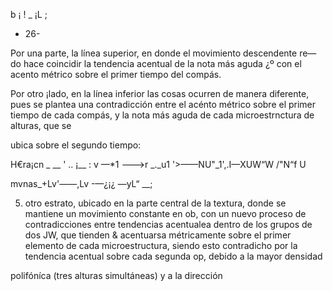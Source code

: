 b
¡
!
_
¡L
;

 

 

- 26-

Por una parte, la línea superior, en donde el movimiento
descendente re—do hace coincidir la tendencia acentual de la
nota más aguda ¿º con el acento métrico sobre el primer
tiempo del compás.

Por otro ¡lado, en la línea inferior las cosas ocurren de
manera diferente, pues se plantea una contradicción entre el
acénto métrico sobre el primer tiempo de cada compás, y la
nota más aguda de cada microestrnctura de alturas, que se

ubica sobre el segundo tiempo:

 

H€ra¡cn _ __ ' .. ¡__ : v —*1
-——>r _._u1 '>——NU"_1',.I—XUW“W /"N“f U

   

      

mvnas_+Lv'——,Lv -—¿¡¿ —yL“ __;

5) otro estrato, ubicado en la parte central de la textura,
donde se mantiene un movimiento constante en ob, con un
nuevo proceso de contradicciones entre tendencias acentualea
dentro de los grupos de dos JW, que tienden & acentuarsa
métricamente sobre el primer elemento de cada
microestructura, siendo esto contradicho por la tendencia
acentual sobre cada segunda op, debido a la mayor densidad

polifóníca (tres alturas simultáneas) y a la dirección

